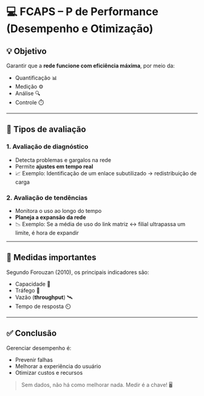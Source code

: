 # &#x1F4BB; FCAPS – P de Performance (Desempenho e Otimização)

## &#x1F4A1; Objetivo

Garantir que a **rede funcione com eficiência máxima**, por meio da:
- Quantificação 📊
- Medição ⚙️
- Análise 🔍
- Controle ⏱️

---

## &#x1F52C; Tipos de avaliação

### 1. Avaliação de diagnóstico
- Detecta problemas e gargalos na rede
- Permite **ajustes em tempo real**
- &#x1F4C8; Exemplo: Identificação de um enlace subutilizado → redistribuição de carga

### 2. Avaliação de tendências
- Monitora o uso ao longo do tempo
- **Planeja a expansão da rede**
- &#x1F4C9; Exemplo: Se a média de uso do link matriz ↔ filial ultrapassa um limite, é hora de expandir

---

## &#x1F522; Medidas importantes
Segundo Forouzan (2010), os principais indicadores são:
- Capacidade &#x1F4E1;
- Tráfego &#x1F4C3;
- Vazão (**throughput**) &#x1F6F0;&#xFE0F;
- Tempo de resposta ⏲️

---

## &#x2705; Conclusão

Gerenciar desempenho é:
- Prevenir falhas
- Melhorar a experiência do usuário
- Otimizar custos e recursos

> Sem dados, não há como melhorar nada. Medir é a chave! &#x1F5A5;&#xFE0F;
